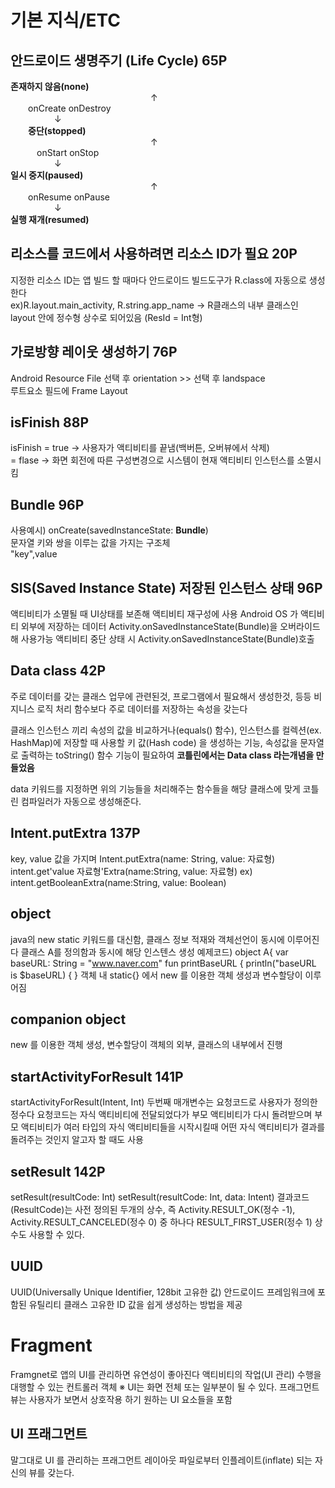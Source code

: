 # 기본 지식/ETC

## 안드로이드 생명주기 (Life Cycle) 65P
**존재하지 않음(none)**  
                ↑  
  onCreate  onDestroy  
     ↓           
  **중단(stopped)**  
                ↑  
   onStart   onStop  
     ↓           
**일시 중지(paused)**  
                ↑  
  onResume  onPause  
     ↓           
**실행 재개(resumed)**  

## 리소스를 코드에서 사용하려면 리소스 ID가 필요 20P
지정한 리소스 ID는 앱 빌드 할 때마다 안드로이드 빌드도구가 R.class에 자동으로 생성한다  
ex)R.layout.main_activity, R.string.app_name    -> R클래스의 내부 클래스인 layout 안에 정수형 상수로 되어있음 (ResId = Int형)  

## 가로방향 레이웃 생성하기 76P  
Android Resource File 선택 후 orientation >> 선택 후 landspace  
루트요소 필드에 Frame Layout  
  
## isFinish 88P  
isFinish = true  -> 사용자가 액티비티를 끝냄(백버튼, 오버뷰에서 삭제)  
         = flase -> 화면 회전에 따른 구성변경으로 시스템이 현재 액티비티 인스턴스를 소멸시킴  
  
## Bundle 96P  
사용예시) onCreate(savedInstanceState: **Bundle**)  
문자열 키와 쌍을 이루는 값을 가지는 구조체  
"key",value  

## SIS(Saved Instance State) 저장된 인스턴스 상태 96P
액티비티가 소멸될 때 UI상태를 보존해 액티비티 재구성에 사용
Android OS 가 액티비티 외부에 저장하는 데이터
Activity.onSavedInstanceState(Bundle)을 오버라이드해 사용가능
액티비티 중단 상태 시 Activity.onSavedInstanceState(Bundle)호출

## Data class 42P
주로 데이터를 갖는 클래스
업무에 관련된것, 프로그램에서 필요해서 생성한것, 등등
비지니스 로직 처리 함수보다 주로 데이터를 저장하는 속성을 갖는다

클래스 인스턴스 끼리 속성의 값을 비교하거나(equals() 함수), 
인스턴스를 컬렉션(ex. HashMap)에 저장할 때 사용할 키 값(Hash code) 을 생성하는 기능,
속성값을 문자열로 출력하는 toString() 함수 기능이 필요하여 **코틀린에서는 Data class 라는개념을 만들었음**

data 키워드를 지정하면 위의 기능들을 처리해주는 함수들을 해당 클래스에 맞게 코틀린 컴파일러가 자동으로 생성해준다.

## Intent.putExtra 137P
key, value 값을 가지며 Intent.putExtra(name: String, value: 자료형)
intent.get'value 자료형'Extra(name:String, value: 자료형)
ex) intent.getBooleanExtra(name:String, value: Boolean)

## object
java의 new static 키워드를 대신함, 클래스 정보 적재와 객체선언이 동시에 이루어진다
클래스 A를 정의함과 동시에 해당 인스텐스 생성 예제코드)
object A{
  var baseURL: String = "www.naver.com"
  fun printBaseURL {
     println("baseURL is $baseURL)
  {
}
객체 내 static{} 에서 new 를 이용한 객체 생성과 변수할당이 이루어짐

## companion object
new 를 이용한 객체 생성, 변수할당이 객체의 외부, 클래스의 내부에서 진행

## startActivityForResult 141P
startActivityForResult(Intent, Int)
두번째 매개변수는 요청코드로 사용자가 정의한 정수다 
요청코드는 자식 액티비티에 전달되었다가 부모 액티비티가 다시 돌려받으며
부모 액티비티가 여러 타입의 자식 액티비티들을 시작시킬때
어떤 자식 액티비티가 결과를 돌려주는 것인지 알고자 할 때도 사용

## setResult 142P
setResult(resultCode: Int)
setResult(resultCode: Int, data: Intent)
결과코드(ResultCode)는 사전 정의된 두개의 상수, 즉
Activity.RESULT_OK(정수 -1), Activity.RESULT_CANCELED(정수 0) 중 하나다
RESULT_FIRST_USER(정수 1) 상수도 사용할 수 있다.

## UUID
UUID(Universally Unique Identifier, 128bit 고유한 값)
안드로이드 프레임워크에 포함된 유틸리티 클래스 고유한 ID 값을 쉽게 생성하는 방법을 제공


# Fragment
Framgnet로 앱의 UI를 관리하면 유연성이 좋아진다
액티비티의 작업(UI 관리) 수행을 대행할 수 있는 컨트롤러 객체   ※ UI는 화면 전체 또는 일부분이 될 수 있다.
프래그먼트 뷰는 사용자가 보면서 상호작용 하기 원하는 UI 요소들을 포함

## UI 프래그먼트
말그대로 UI 를 관리하는 프래그먼트
레이아웃 파일로부터 인플레이트(inflate) 되는 자신의 뷰를 갖는다.


